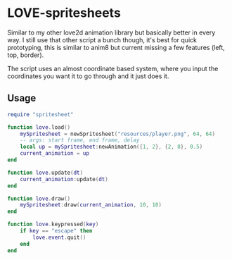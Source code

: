# LOVE-spritesheets
Similar to my other love2d animation library but basically better in every way. I still use that other script a bunch though, it's best for quick prototyping, this is similar to anim8 but current missing a few features (left, top, border).

The script uses an almost coordinate based system, where you input the coordinates you want it to go through and it just does it.
## Usage
```lua
require "spritesheet"

function love.load()
    mySpritesheet = newSpritesheet("resources/player.png", 64, 64)
    -- args: start frame, end frame, delay
    local up = mySpritesheet:newAnimation({1, 2}, {2, 8}, 0.5) 
    current_animation = up
end

function love.update(dt)
    current_animation:update(dt)
end

function love.draw()
    mySpritesheet:draw(current_animation, 10, 10)
end

function love.keypressed(key)
    if key == "escape" then
        love.event.quit()
    end
end
```
